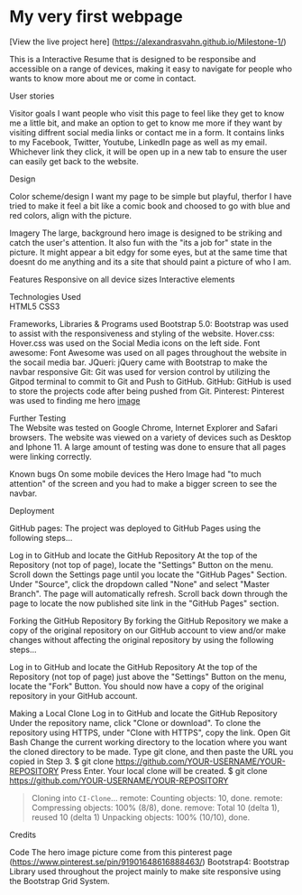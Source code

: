 # My very first webpage

[View the live project here] (https://alexandrasvahn.github.io/Milestone-1/)

This is a  Interactive Resume that is designed to be responsibe and accessible on a range of devices, 
making it easy to navigate for people who wants to know more about me or come in contact. 

User stories
<br>

Visitor goals 
I want people who visit this page to feel like they get to know me a little bit, and make an option to get to know me more if they want by
visiting diffrent social media links or contact me in a form. It contains links to my Facebook, Twitter, Youtube, LinkedIn page as well as my email. Whichever link they click, it will be open up in a new tab to ensure the user can easily get back to the website.

Design
<br>

Color scheme/design
I want my page to be simple but playful, therfor I have tried to make it feel a bit like a comic book and choosed to go with blue and red colors, align with the picture.

Imagery
The large, background hero image is designed to be striking and catch the user's attention. It also fun with the "its a job for" state in the picture. It might appear a bit edgy for some eyes, but at the same time that doesnt do me anything and its a site that should paint a picture of who I am.

Features
Responsive on all device sizes
Interactive elements

Technologies Used
<br>
HTML5 
CSS3

Frameworks, Libraries & Programs used
Bootstrap 5.0:
Bootstrap was used to assist with the responsiveness and styling of the website.
Hover.css:
Hover.css was used on the Social Media icons on the left side.
Font awesome:
Font Awesome was used on all pages throughout the website in the socail media bar.
JQueri:
jQuery came with Bootstrap to make the navbar responsive
Git:
Git was used for version control by utilizing the Gitpod terminal to commit to Git and Push to GitHub.
GitHub:
GitHub is used to store the projects code after being pushed from Git.
Pinterest:
Pinterest was used to finding me hero [image](https://www.pinterest.se/pin/91901648616888463/)

Further Testing
<br>
The Website was tested on Google Chrome, Internet Explorer and Safari browsers.
The website was viewed on a variety of devices such as Desktop and Iphone 11.
A large amount of testing was done to ensure that all pages were linking correctly.

Known bugs
On some mobile devices the Hero Image had "to much attention" of the screen and you had to make a bigger screen to see the navbar.

Deployment
<br>

GitHub pages:
The project was deployed to GitHub Pages using the following steps...

Log in to GitHub and locate the GitHub Repository
At the top of the Repository (not top of page), locate the "Settings" Button on the menu.
Scroll down the Settings page until you locate the "GitHub Pages" Section.
Under "Source", click the dropdown called "None" and select "Master Branch".
The page will automatically refresh.
Scroll back down through the page to locate the now published site link in the "GitHub Pages" section.

Forking the GitHub Repository
By forking the GitHub Repository we make a copy of the original repository on our GitHub account to view and/or make changes without affecting the original repository by using the following steps...

Log in to GitHub and locate the GitHub Repository
At the top of the Repository (not top of page) just above the "Settings" Button on the menu, locate the "Fork" Button.
You should now have a copy of the original repository in your GitHub account.

Making a Local Clone
Log in to GitHub and locate the GitHub Repository
Under the repository name, click "Clone or download".
To clone the repository using HTTPS, under "Clone with HTTPS", copy the link.
Open Git Bash
Change the current working directory to the location where you want the cloned directory to be made.
Type git clone, and then paste the URL you copied in Step 3.
$ git clone https://github.com/YOUR-USERNAME/YOUR-REPOSITORY
Press Enter. Your local clone will be created.
$ git clone https://github.com/YOUR-USERNAME/YOUR-REPOSITORY

> Cloning into `CI-Clone`...
> remote: Counting objects: 10, done.
> remote: Compressing objects: 100% (8/8), done.
> remove: Total 10 (delta 1), reused 10 (delta 1)
> Unpacking objects: 100% (10/10), done.

Credits
<br>

Code
The hero image picture come from this pinterest page (https://www.pinterest.se/pin/91901648616888463/)
Bootstrap4: Bootstrap Library used throughout the project mainly to make site responsive using the Bootstrap Grid System.



